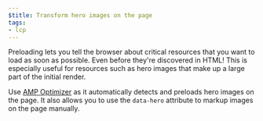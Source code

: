 ```yaml
---
$title: Transform hero images on the page
tags:
- lcp
---
```

Preloading lets you tell the
browser about critical resources that you want to load as soon as possible.
Even before they're discovered in HTML! This is especially useful for resources
such as hero images that make up a large part of the initial render. 

Use [AMP Optimizer](https://amp.dev/documentation/guides-and-tutorials/optimize-and-measure/amp-optimizer-guide/)
as it automatically detects and preloads hero images on the page.
It also allows you to use the `data-hero` attribute to markup images on the
page manually.
